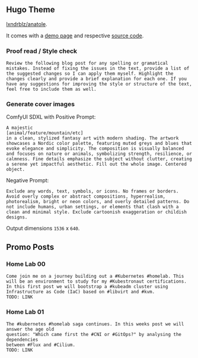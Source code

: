 ## Hugo Theme

[lxndrblz/anatole](https://github.com/lxndrblz/anatole).

It comes with a [demo page](https://anatole-demo.netlify.app/) and respective [source code](https://github.com/lxndrblz/anatole/tree/master/exampleSite).

### Proof read / Style check

```
Review the following blog post for any spelling or gramatical mistakes. Instead of fixing the issues in the text, provide a list of the suggested changes so I can apply them myself. Highlight the changes clearly and provide a brief explanation for each one. If you have any suggestions for improving the style or structure of the text, feel free to include them as well.
```

### Generate cover images

ComfyUI SDXL with Positive Prompt:

```
A majestic
[animal/feature/mountain/etc]
in a clean, stylized fantasy art with modern shading. The artwork showcases a Nordic color palette, featuring muted greys and blues that evoke elegance and simplicity. The composition is visually balanced and focuses on nature or animals, symbolizing strength, resilience, or calmness. Fine details emphasize the subject without clutter, creating a serene yet impactful aesthetic. Fill out the whole image. Centered object.
```

Negative Prompt:

```
Exclude any words, text, symbols, or icons. No frames or borders. Avoid overly complex or abstract compositions, hyperrealism, photorealism, bright or neon colors, and overly detailed patterns. Do not include humans, urban settings, or elements that clash with a clean and minimal style. Exclude cartoonish exaggeration or childish designs.
```

Output dimensions `1536` x `640`.


## Promo Posts

### Home Lab 00

```
Come join me on a journey building out a #Kubernetes #homelab. This will be an environment to study for my #Kubestronaut certifications. In this first post we will bootstrap a #kubeadm cluster using Infrastructure as Code (IaC) based on #libvirt and #kvm.
TODO: LINK
```

### Home Lab 01


```
The #kubernetes #homelab saga continues. In this weeks post we will answer the age old
question: "Which came first the #CNI or #GitOps?" by analysing the dependencies
between #Flux and #Cilium.
TODO: LINK
```

